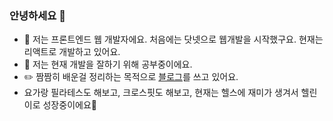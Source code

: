 ### 안녕하세요 👋

- 💬 저는 프론트엔드 웹 개발자에요. 처음에는 닷넷으로 웹개발을 시작했구요. 현재는 리액트로 개발하고 있어요.   
- 🌱 저는 현재 개발을 잘하기 위해 공부중이에요.
- ✏️ 짬짬히 배운걸 정리하는 목적으로 <a href="https://jelee603.github.io/" target="_blank" rel="noopener">블로그</a>를 쓰고 있어요. 
- 요가랑 필라테스도 해보고, 크로스핏도 해보고, 현재는 헬스에 재미가 생겨서 헬린이로 성장중이에요💪




 
<!--
**jelee603/jelee603** is a ✨ _special_ ✨ repository because its `README.md` (this file) appears on your GitHub profile.

![Top Langs](https://github-readme-stats.vercel.app/api/top-langs/?username=jelee603&layout=compact&theme=tokyonight)
![Anurag's GitHub stats](https://github-readme-stats.vercel.app/api?username=jelee603&show_icons=true&theme=radical)

Here are some ideas to get you started:

- 🔭  I’m currently working on ...
- 👯 I’m looking to collaborate on ...
- 📫
- 🤔
- ⚡ Fun fact: ...
-->
